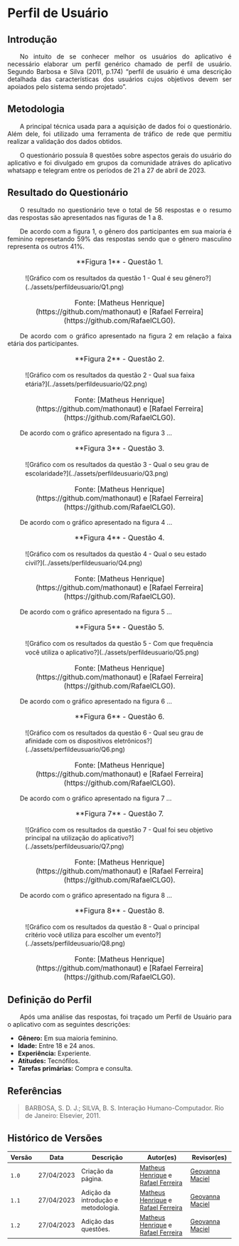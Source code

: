 # Perfil de Usuário

## Introdução

<p style="text-align: justify;">&emsp;&emsp;No intuito de se conhecer melhor os usuários do aplicativo é necessário elaborar um perfil genérico chamado de perfil de usuário. Segundo Barbosa e Silva (2011, p.174) “perfil de usuário é uma descrição detalhada das características dos usuários cujos objetivos devem ser apoiados pelo sistema sendo projetado”.</p>

## Metodologia

<p style="text-align: justify;">&emsp;&emsp;A principal técnica usada para a aquisição de dados foi o questionário. Além dele, foi utilizado uma ferramenta de tráfico de rede que permitiu realizar a validação dos dados obtidos.</p>
<p style="text-align: justify;">&emsp;&emsp;O questionário possuía 8 questões sobre aspectos gerais do usuário do aplicativo e foi divulgado em grupos da comunidade atráves do aplicativo whatsapp e telegram entre os períodos de 21 a 27 de abril de 2023.</p>

## Resultado do Questionário

<p style="text-align: justify;">&emsp;&emsp;O resultado no questionário teve o total de 56 respostas e o resumo das respostas são apresentados nas figuras de 1 a 8.</p>

<p style="text-align: justify;">&emsp;&emsp;De acordo com a figura 1, o gênero dos participantes em sua maioria é feminino represetando 59% das respostas sendo que o gênero masculino representa os outros 41%.</p>
<figure markdown>
<font size="3"><p style="text-align: center">**Figura 1** - Questão 1.</p></font>
![Gráfico com os resultados da questão 1 - Qual é seu gênero?](../assets/perfildeusuario/Q1.png)
<font size="3"><p style="text-align: center">Fonte: [Matheus Henrique](https://github.com/mathonaut) e [Rafael Ferreira](https://github.com/RafaelCLG0).</p></font>
</figure>

<p style="text-align: justify;">&emsp;&emsp;De acordo com o gráfico apresentado na figura 2 em relação a faixa etária dos participantes.</p>
<figure markdown>
<font size="3"><p style="text-align: center">**Figura 2** - Questão 2.</p></font>
![Gráfico com os resultados da questão 2 - Qual sua faixa etária?](../assets/perfildeusuario/Q2.png)
<font size="3"><p style="text-align: center">Fonte: [Matheus Henrique](https://github.com/mathonaut) e [Rafael Ferreira](https://github.com/RafaelCLG0).</p></font>
</figure>

<p style="text-align: justify;">&emsp;&emsp;De acordo com o gráfico apresentado na figura 3 ...</p>
<figure markdown>
<font size="3"><p style="text-align: center">**Figura 3** - Questão 3.</p></font>
![Gráfico com os resultados da questão 3 - Qual o seu grau de escolaridade?](../assets/perfildeusuario/Q3.png)
<font size="3"><p style="text-align: center">Fonte: [Matheus Henrique](https://github.com/mathonaut) e [Rafael Ferreira](https://github.com/RafaelCLG0).</p></font>
</figure>

<p style="text-align: justify;">&emsp;&emsp;De acordo com o gráfico apresentado na figura 4 ...</p>
<figure markdown>
<font size="3"><p style="text-align: center">**Figura 4** - Questão 4.</p></font>
![Gráfico com os resultados da questão 4 - Qual o seu estado civil?](../assets/perfildeusuario/Q4.png)
<font size="3"><p style="text-align: center">Fonte: [Matheus Henrique](https://github.com/mathonaut) e [Rafael Ferreira](https://github.com/RafaelCLG0).</p></font>
</figure>

<p style="text-align: justify;">&emsp;&emsp;De acordo com o gráfico apresentado na figura 5 ...</p>
<figure markdown>
<font size="3"><p style="text-align: center">**Figura 5** - Questão 5.</p></font>
![Gráfico com os resultados da questão 5 - Com que frequência você utiliza o aplicativo?](../assets/perfildeusuario/Q5.png)
<font size="3"><p style="text-align: center">Fonte: [Matheus Henrique](https://github.com/mathonaut) e [Rafael Ferreira](https://github.com/RafaelCLG0).</p></font>
</figure>

<p style="text-align: justify;">&emsp;&emsp;De acordo com o gráfico apresentado na figura 6 ...</p>
<figure markdown>
<font size="3"><p style="text-align: center">**Figura 6** - Questão 6.</p></font>
![Gráfico com os resultados da questão 6 - Qual seu grau de afinidade com os dispositivos eletrônicos?](../assets/perfildeusuario/Q6.png)
<font size="3"><p style="text-align: center">Fonte: [Matheus Henrique](https://github.com/mathonaut) e [Rafael Ferreira](https://github.com/RafaelCLG0).</p></font>
</figure>

<p style="text-align: justify;">&emsp;&emsp;De acordo com o gráfico apresentado na figura 7 ...</p>
<figure markdown>
<font size="3"><p style="text-align: center">**Figura 7** - Questão 7.</p></font>
![Gráfico com os resultados da questão 7 - Qual foi seu objetivo principal na utilização do aplicativo?](../assets/perfildeusuario/Q7.png)
<font size="3"><p style="text-align: center">Fonte: [Matheus Henrique](https://github.com/mathonaut) e [Rafael Ferreira](https://github.com/RafaelCLG0).</p></font>
</figure>

<p style="text-align: justify;">&emsp;&emsp;De acordo com o gráfico apresentado na figura 8 ...</p>
<figure markdown>
<font size="3"><p style="text-align: center">**Figura 8** - Questão 8.</p></font>
![Gráfico com os resultados da questão 8 - Qual o principal critério você utiliza para escolher um evento?](../assets/perfildeusuario/Q8.png)
<font size="3"><p style="text-align: center">Fonte: [Matheus Henrique](https://github.com/mathonaut) e [Rafael Ferreira](https://github.com/RafaelCLG0).</p></font>
</figure>

## Definição do Perfil

<p style="text-align: justify;">&emsp;&emsp;Após uma análise das respostas, foi traçado um Perfil de Usuário para o aplicativo com as seguintes descrições:</p>

- **Gênero:** Em sua maioria feminino.
- **Idade:** Entre 18 e 24 anos.
- **Experiência:** Experiente.
- **Atitudes:** Tecnófilos.
- **Tarefas primárias:** Compra e consulta.

## Referências

> BARBOSA, S. D. J.; SILVA, B. S. Interação Humano-Computador. Rio de Janeiro: Elsevier, 2011.

## Histórico de Versões

| Versão | Data       | Descrição                           | Autor(es)                                                                                           | Revisor(es)                                    |
| ------ | ---------- | ----------------------------------- | --------------------------------------------------------------------------------------------------- | ---------------------------------------------- |
| `1.0`  | 27/04/2023 | Criação da página.                  | [Matheus Henrique](https://github.com/mathonaut) e [Rafael Ferreira](https://github.com/RafaelCLG0) | [Geovanna Maciel](https://github.com/manuziny) |
| `1.1`  | 27/04/2023 | Adição da introdução e metodologia. | [Matheus Henrique](https://github.com/mathonaut) e [Rafael Ferreira](https://github.com/RafaelCLG0) | [Geovanna Maciel](https://github.com/manuziny) |
| `1.2`  | 27/04/2023 | Adição das questões.                | [Matheus Henrique](https://github.com/mathonaut) e [Rafael Ferreira](https://github.com/RafaelCLG0) | [Geovanna Maciel](https://github.com/manuziny) |
